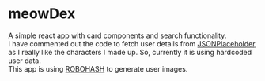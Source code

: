 
# meowDex

A simple react app with card components and search functionality.  
I have commented out the code to fetch user details from [JSONPlaceholder](https://jsonplaceholder.typicode.com/), as I really like the characters I made up. So, currently it is using hardcoded user data.  
This app is using [ROBOHASH](https://robohash.org/) to generate user images.